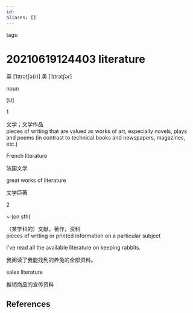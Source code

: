 ```yaml
---
id: 
aliases: []
---
```

tags: 

# 20210619124403 literature

英 [ˈlɪtrətʃə(r)]   美 [ˈlɪtrətʃər]


noun

\[U\]

1

文学；文学作品  
pieces of writing that are valued as works of art, especially novels, plays and poems (in contrast to technical books and newspapers, magazines, etc.)

French literature[](javascript:void(0);)

法国文学

great works of literature [](javascript:void(0);)

文学巨著

2

~ (on sth)

（某学科的）文献，著作，资料  
pieces of writing or printed information on a particular subject

I've read all the available literature on keeping rabbits.[](javascript:void(0);)

我阅读了我能找到的养兔的全部资料。

sales literature[](javascript:void(0);)

推销商品的宣传资料

## References

